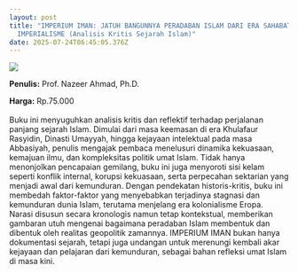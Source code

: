 ```yaml
---
layout: post
title: "IMPERIUM IMAN: JATUH BANGUNNYA PERADABAN ISLAM DARI ERA SAHABAT HINGGA
  IMPERIALISME (Analisis Kritis Sejarah Islam)"
date: 2025-07-24T06:45:05.376Z
---
```

![](/images/uploads/imperium-iman-isbn.jpg)

**P﻿enulis:** Prof. Nazeer Ahmad, Ph.D. 

**Harga:** Rp.75.000\
\
Buku ini menyuguhkan analisis kritis dan reflektif terhadap perjalanan panjang sejarah Islam. Dimulai dari masa keemasan di era Khulafaur Rasyidin, Dinasti Umayyah, hingga kejayaan intelektual pada masa Abbasiyah, penulis mengajak pembaca menelusuri dinamika kekuasaan, kemajuan ilmu, dan kompleksitas politik umat Islam. Tidak hanya menonjolkan pencapaian gemilang, buku ini juga menyoroti sisi kelam seperti konflik internal, korupsi kekuasaan, serta perpecahan sektarian yang menjadi awal dari kemunduran.
	Dengan pendekatan historis-kritis, buku ini membedah faktor-faktor yang menyebabkan terjadinya stagnasi dan kemunduran dunia Islam, terutama menjelang era kolonialisme Eropa. Narasi disusun secara kronologis namun tetap kontekstual, memberikan gambaran utuh mengenai bagaimana peradaban Islam membentuk dan dibentuk oleh realitas geopolitik zamannya. IMPERIUM IMAN bukan hanya dokumentasi sejarah, tetapi juga undangan untuk merenungi kembali akar kejayaan dan pelajaran dari kemunduran, sebagai bahan refleksi umat Islam di masa kini.